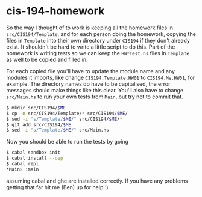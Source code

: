 # cis-194-homework
So the way I thought of to work is keeping all the homework files in `src/CIS194/Template`, and for each
person doing the homework, copying the files in `Template` into their own directory under `CIS194` if they
don't already exist.  It shouldn't be hard to write a little script to do this.  Part of the homework
is writing tests so we can keep the `HW*Test.hs` files in `Template` as well to be copied and filled in.

For each copied file you'll have to update the module name and any modules it imports, like change
`CIS194.Template.HW01` to `CIS194.Me.HW01`, for example.  The directory names do have to be capitalised,
the error messages should make things like this clear.  You'll also have to change `src/Main.hs` to
run your own tests from `Main`, but try not to commit that.

``` bash
$ mkdir src/CIS194/$ME
$ cp -n src/CIS194/Template/* src/CIS194/$ME/
$ sed -i "s/Template/$ME/" src/CIS194/$ME/*
$ git add src/CIS194/$ME
$ sed -i "s/Template/$ME/" src/Main.hs
```

Now you should be able to run the tests by going

``` bash
$ cabal sandbox init
$ cabal install --dep
$ cabal repl
*Main> :main
```

assuming cabal and ghc are installed correctly.  If you have any problems getting that far hit me (Ben) up for help :)
